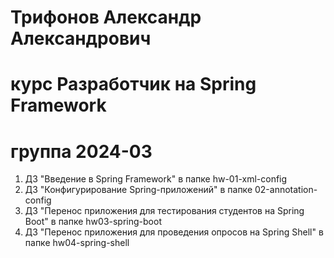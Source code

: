 # Трифонов Александр Александрович
# курс Разработчик на Spring Framework
# группа 2024-03

1. ДЗ "Введение в Spring Framework" в папке hw-01-xml-config
2. ДЗ "Конфигурирование Spring-приложений" в папке 02-annotation-config
3. ДЗ "Перенос приложения для тестирования студентов на Spring Boot" в папке hw03-spring-boot
4. ДЗ "Перенос приложения для проведения опросов на Spring Shell" в папке hw04-spring-shell